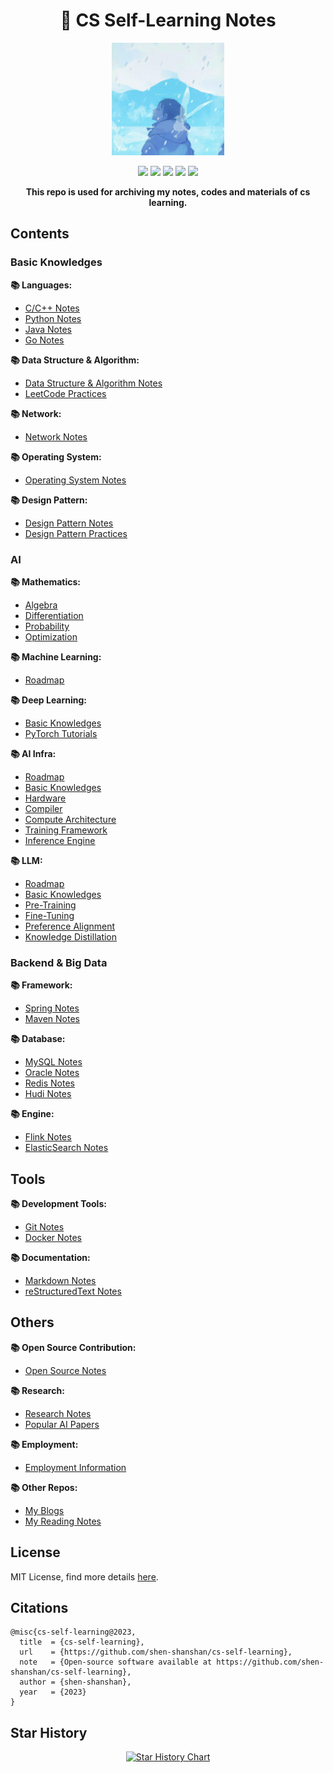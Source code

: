 <!-- # cs-self-learning -->

<div align="center">
  <p align="center">
    <h1>📖 CS Self-Learning Notes</h2>
  </p>
  <img src='./assets/cover.jpg' width=180 > <p>
  <div align='center'>
      <img src=https://cdn.rawgit.com/sindresorhus/awesome/d7305f38d29fed78fa85652e3a63e154dd8e8829/media/badge.svg >
      <img src=https://img.shields.io/github/watchers/shen-shanshan/cs-self-learning?color=9cc >
      <img src=https://img.shields.io/github/forks/shen-shanshan/cs-self-learning.svg?style=social >
      <img src=https://img.shields.io/github/stars/shen-shanshan/cs-self-learning.svg?style=social >
      <img src=https://img.shields.io/badge/License-MIT-turquoise.svg >
 </div> <p>
</div>

<div align="center">
  <b> This repo is used for archiving my notes, codes and materials of cs learning. </b>
</div>

## Contents

### Basic Knowledges

**📚 Languages:**

- [<u>C/C++ Notes</u>](./Languages/C&C++/Notes/)
- [<u>Python Notes</u>](./Languages/Python/Notes/)
- [<u>Java Notes</u>](./Languages/Java/Notes/)
- [<u>Go Notes</u>](./Languages/Go/Notes/)

**📚 Data Structure & Algorithm:**

- [<u>Data Structure & Algorithm Notes</u>](./Data_Structure&Algorithm/Notes/)
- [<u>LeetCode Practices</u>](./Data_Structure&Algorithm/Codes/)

**📚 Network:**

- [<u>Network Notes</u>](./Network/Notes/)

**📚 Operating System:**

- [<u>Operating System Notes</u>](./Operating_System/Notes/)

**📚 Design Pattern:**

- [<u>Design Pattern Notes</u>](./Design_Pattern/Notes/)
- [<u>Design Pattern Practices</u>](./Design_Pattern/Codes/)

### AI

**📚 Mathematics:**

- [<u>Algebra</u>](./AI/Mathematics/Algebra/)
- [<u>Differentiation</u>](./AI/Mathematics/Differentiation/)
- [<u>Probability</u>](./AI/Mathematics/Probability/)
- [<u>Optimization</u>](./AI/Mathematics/Optimization/)

**📚 Machine Learning:**

- [<u>Roadmap</u>](./AI/Machine_Learning/Roadmap/)

**📚 Deep Learning:**

- [<u>Basic Knowledges</u>](./AI/Deep_Learning/Basic/)
- [<u>PyTorch Tutorials</u>](./AI/Deep_Learning/PyTorch/PyTorch_Tutorials/)

**📚 AI Infra:**

- [<u>Roadmap</u>](./AI/AI_Infra/Roadmap/)
- [<u>Basic Knowledges</u>](./AI/AI_Infra/Basic/)
- [<u>Hardware</u>](./AI/AI_Infra/Hardware/)
- [<u>Compiler</u>](./AI/AI_Infra/Compiler/)
- [<u>Compute Architecture</u>](./AI/AI_Infra/Compute_Architecture/)
- [<u>Training Framework</u>](./AI/AI_Infra/Training_Framework/)
- [<u>Inference Engine</u>](./AI/AI_Infra/Inference_Engine/)

**📚 LLM:**

- [<u>Roadmap</u>](./AI/LLM/Roadmap/)
- [<u>Basic Knowledges</u>](./AI/LLM/Basic/)
- [<u>Pre-Training</u>](./AI/LLM/Pre_Training/)
- [<u>Fine-Tuning</u>](./AI/LLM/Fine_Tuning/)
- [<u>Preference Alignment</u>](./AI/LLM/Preference_Alignment/)
- [<u>Knowledge Distillation</u>](./AI/LLM/Knowledge_Distillation/)

### Backend & Big Data

**📚 Framework:**

- [<u>Spring Notes</u>](./Backend_Development/Spring/Notes/)
- [<u>Maven Notes</u>](./Tools/Maven/Notes/)

**📚 Database:**

- [<u>MySQL Notes</u>](./Backend_Development/Database/MySQL/Notes/)
- [<u>Oracle Notes</u>](./Backend_Development/Database/Oracle/Notes/)
- [<u>Redis Notes</u>](./Backend_Development/Database/Redis/Notes/)
- [<u>Hudi Notes</u>](./Big_Data/Hudi/Notes/)

**📚 Engine:**

- [<u>Flink Notes</u>](./Big_Data/Flink/Notes/)
- [<u>ElasticSearch Notes</u>](./Big_Data/ElasticSearch/Notes/)

## Tools

**📚 Development Tools:**

- [<u>Git Notes</u>](./Tools/Git/Notes/)
- [<u>Docker Notes</u>](./Tools/Docker/)

**📚 Documentation:**

- [<u>Markdown Notes</u>](./Tools/Markdown/Notes/)
- [<u>reStructuredText Notes</u>](./Tools/reStructuredText/Notes/)

## Others

**📚 Open Source Contribution:**

- [<u>Open Source Notes</u>](./Open_Source/Notes/)

**📚 Research:**

- [<u>Research Notes</u>](./Research/Notes/)
- [<u>Popular AI Papers</u>](./Research/Papers/Papers/)

**📚 Employment:**

- [<u>Employment Information</u>](./Employment/)

**📚 Other Repos:**
<!-- Plus, You can find more notes in my other github repos: -->

- [<u>My Blogs</u>](https://github.com/shen-shanshan/shen-shanshan.github.io)
- [<u>My Reading Notes</u>](https://github.com/shen-shanshan/reading-makes-life-better)

## License

MIT License, find more details [<u>here</u>](./LICENSE).

## Citations

```
@misc{cs-self-learning@2023,
  title  = {cs-self-learning},
  url    = {https://github.com/shen-shanshan/cs-self-learning},
  note   = {Open-source software available at https://github.com/shen-shanshan/cs-self-learning},
  author = {shen-shanshan},
  year   = {2023}
}
```

## Star History

<div align='center'>
  <a href="https://star-history.com/#shen-shanshan/cs-self-learning&Date">
   <picture>
     <source media="(prefers-color-scheme: dark)" srcset="https://api.star-history.com/svg?repos=shen-shanshan/cs-self-learning&type=Date&theme=dark" />
     <source media="(prefers-color-scheme: light)" srcset="https://api.star-history.com/svg?repos=shen-shanshan/cs-self-learning&type=Date" />
     <img width=400 height=300 alt="Star History Chart" src="https://api.star-history.com/svg?repos=shen-shanshan/cs-self-learning&type=Date" />
   </picture>
  </a>
</div>
